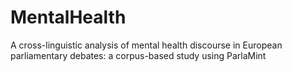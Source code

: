 # MentalHealth
A cross-linguistic analysis of mental health discourse in European parliamentary debates: a corpus-based study using ParlaMint
